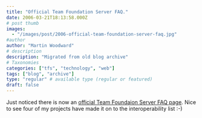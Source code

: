 ```yaml
---
title: "Official Team Foundation Server FAQ."
date: 2006-03-21T18:13:58.000Z
# post thumb
images:
  - "/images/post/2006-official-team-foundation-server-faq.jpg"
#author
author: "Martin Woodward"
# description
description: "Migrated from old blog archive"
# Taxonomies
categories: ["tfs", "technology", "web"]
tags: ["blog", "archive"]
type: "regular" # available type (regular or featured)
draft: false
---
```

Just noticed there is now an [official Team Foundaion Server FAQ page](http://msdn.microsoft.com/vstudio/teamsystem/support/faqs/foundation_techfaq/default.aspx).  Nice to see four of my projects have made it on to the interoperability list :-)